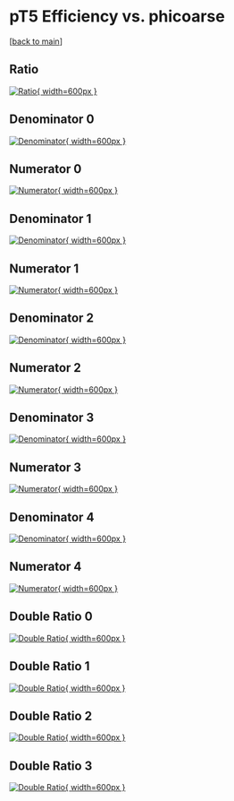 # pT5 Efficiency vs. phicoarse

[[back to main](./)]



## Ratio

[![Ratio](../mtv/var/pT5_vtr_321_1_eff_phicoarse.png){ width=600px }](../mtv/var/pT5_vtr_321_1_eff_phicoarse.pdf)

## Denominator 0

[![Denominator](../mtv/den/pT5_vtr_321_1_eff_phicoarse_den0.png){ width=600px }](../mtv/den/pT5_vtr_321_1_eff_phicoarse_den0.pdf)

## Numerator 0

[![Numerator](../mtv/num/pT5_vtr_321_1_eff_phicoarse_num0.png){ width=600px }](../mtv/num/pT5_vtr_321_1_eff_phicoarse_num0.pdf)

## Denominator 1

[![Denominator](../mtv/den/pT5_vtr_321_1_eff_phicoarse_den1.png){ width=600px }](../mtv/den/pT5_vtr_321_1_eff_phicoarse_den1.pdf)

## Numerator 1

[![Numerator](../mtv/num/pT5_vtr_321_1_eff_phicoarse_num1.png){ width=600px }](../mtv/num/pT5_vtr_321_1_eff_phicoarse_num1.pdf)

## Denominator 2

[![Denominator](../mtv/den/pT5_vtr_321_1_eff_phicoarse_den2.png){ width=600px }](../mtv/den/pT5_vtr_321_1_eff_phicoarse_den2.pdf)

## Numerator 2

[![Numerator](../mtv/num/pT5_vtr_321_1_eff_phicoarse_num2.png){ width=600px }](../mtv/num/pT5_vtr_321_1_eff_phicoarse_num2.pdf)

## Denominator 3

[![Denominator](../mtv/den/pT5_vtr_321_1_eff_phicoarse_den3.png){ width=600px }](../mtv/den/pT5_vtr_321_1_eff_phicoarse_den3.pdf)

## Numerator 3

[![Numerator](../mtv/num/pT5_vtr_321_1_eff_phicoarse_num3.png){ width=600px }](../mtv/num/pT5_vtr_321_1_eff_phicoarse_num3.pdf)

## Denominator 4

[![Denominator](../mtv/den/pT5_vtr_321_1_eff_phicoarse_den4.png){ width=600px }](../mtv/den/pT5_vtr_321_1_eff_phicoarse_den4.pdf)

## Numerator 4

[![Numerator](../mtv/num/pT5_vtr_321_1_eff_phicoarse_num4.png){ width=600px }](../mtv/num/pT5_vtr_321_1_eff_phicoarse_num4.pdf)

## Double Ratio 0

[![Double Ratio](../mtv/ratio/pT5_vtr_321_1_eff_phicoarse_ratio0.png){ width=600px }](../mtv/ratio/pT5_vtr_321_1_eff_phicoarse_ratio0.pdf)

## Double Ratio 1

[![Double Ratio](../mtv/ratio/pT5_vtr_321_1_eff_phicoarse_ratio1.png){ width=600px }](../mtv/ratio/pT5_vtr_321_1_eff_phicoarse_ratio1.pdf)

## Double Ratio 2

[![Double Ratio](../mtv/ratio/pT5_vtr_321_1_eff_phicoarse_ratio2.png){ width=600px }](../mtv/ratio/pT5_vtr_321_1_eff_phicoarse_ratio2.pdf)

## Double Ratio 3

[![Double Ratio](../mtv/ratio/pT5_vtr_321_1_eff_phicoarse_ratio3.png){ width=600px }](../mtv/ratio/pT5_vtr_321_1_eff_phicoarse_ratio3.pdf)

